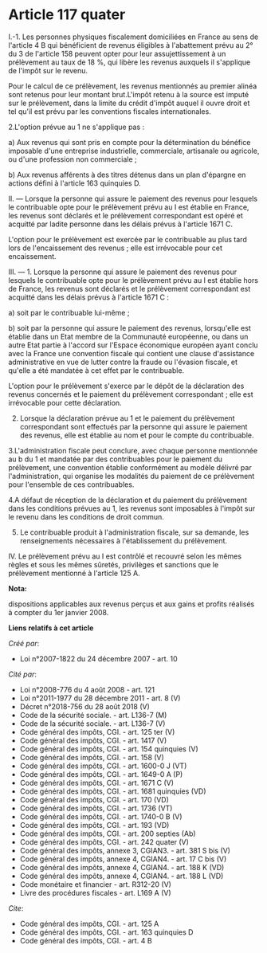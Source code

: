 # Article 117 quater

I.-1. Les personnes physiques fiscalement domiciliées en France au sens de l'article 4 B qui bénéficient de revenus éligibles
à l'abattement prévu au 2° du 3 de l'article 158 peuvent opter pour leur assujettissement à un prélèvement au taux de 18 %,
qui libère les revenus auxquels il s'applique de l'impôt sur le revenu. 

Pour le calcul de ce prélèvement, les revenus mentionnés au premier alinéa sont retenus pour leur montant brut.L'impôt retenu
à la source est imputé sur le prélèvement, dans la limite du crédit d'impôt auquel il ouvre droit et tel qu'il est prévu par
les conventions fiscales internationales. 

2.L'option prévue au 1 ne s'applique pas : 

a) Aux revenus qui sont pris en compte pour la détermination du bénéfice imposable d'une entreprise industrielle,
commerciale, artisanale ou agricole, ou d'une profession non commerciale ; 

b) Aux revenus afférents à des titres détenus dans un plan d'épargne en actions défini à l'article 163 quinquies D. 

II. ― Lorsque la personne qui assure le paiement des revenus pour lesquels le contribuable opte pour le prélèvement prévu au
I est établie en France, les revenus sont déclarés et le prélèvement correspondant est opéré et acquitté par ladite personne
dans les délais prévus à l'article 1671 C.

L'option pour le prélèvement est exercée par le contribuable au plus tard lors de l'encaissement des revenus ; elle est
irrévocable pour cet encaissement. 

III. ― 1. Lorsque la personne qui assure le paiement des revenus pour lesquels le contribuable opte pour le prélèvement prévu
au I est établie hors de France, les revenus sont déclarés et le prélèvement correspondant est acquitté dans les délais
prévus à l'article 1671 C : 

a) soit par le contribuable lui-même ; 

b) soit par la personne qui assure le paiement des revenus, lorsqu'elle est établie dans un Etat membre de la Communauté
européenne, ou dans un autre Etat partie à l'accord sur l'Espace économique européen ayant conclu avec la France une
convention fiscale qui contient une clause d'assistance administrative en vue de lutter contre la fraude ou l'évasion
fiscale, et qu'elle a été mandatée à cet effet par le contribuable.

L'option pour le prélèvement s'exerce par le dépôt de la déclaration des revenus concernés et le paiement du prélèvement
correspondant ; elle est irrévocable pour cette déclaration. 

2. Lorsque la déclaration prévue au 1 et le paiement du prélèvement correspondant sont effectués par la personne qui assure
le paiement des revenus, elle est établie au nom et pour le compte du contribuable. 

3.L'administration fiscale peut conclure, avec chaque personne mentionnée au b du 1 et mandatée par des contribuables pour le
paiement du prélèvement, une convention établie conformément au modèle délivré par l'administration, qui organise les
modalités du paiement de ce prélèvement pour l'ensemble de ces contribuables. 

4.A défaut de réception de la déclaration et du paiement du prélèvement dans les conditions prévues au 1, les revenus sont
imposables à l'impôt sur le revenu dans les conditions de droit commun. 

5. Le contribuable produit à l'administration fiscale, sur sa demande, les renseignements nécessaires à l'établissement du
prélèvement. 

IV. Le prélèvement prévu au I est contrôlé et recouvré selon les mêmes règles et sous les mêmes sûretés, privilèges et
sanctions que le prélèvement mentionné à l'article 125 A.

**Nota:**

dispositions applicables aux revenus perçus et aux gains et profits réalisés à compter du 1er janvier 2008.

**Liens relatifs à cet article**

_Créé par_:

  - Loi n°2007-1822 du 24 décembre 2007 - art. 10

_Cité par_:

  - Loi n°2008-776 du 4 août 2008 - art. 121
  - Loi n°2011-1977 du 28 décembre 2011 - art. 8 (V)
  - Décret n°2018-756 du 28 août 2018 (V)
  - Code de la sécurité sociale. - art. L136-7 (M)
  - Code de la sécurité sociale. - art. L136-7 (V)
  - Code général des impôts, CGI. - art. 125 ter (V)
  - Code général des impôts, CGI. - art. 1417 (V)
  - Code général des impôts, CGI. - art. 154 quinquies (V)
  - Code général des impôts, CGI. - art. 158 (V)
  - Code général des impôts, CGI. - art. 1600-0 J (VT)
  - Code général des impôts, CGI. - art. 1649-0 A (P)
  - Code général des impôts, CGI. - art. 1671 C (V)
  - Code général des impôts, CGI. - art. 1681 quinquies (VD)
  - Code général des impôts, CGI. - art. 170 (VD)
  - Code général des impôts, CGI. - art. 1736 (VT)
  - Code général des impôts, CGI. - art. 1740-0 B (V)
  - Code général des impôts, CGI. - art. 193 (VD)
  - Code général des impôts, CGI. - art. 200 septies (Ab)
  - Code général des impôts, CGI. - art. 242 quater (V)
  - Code général des impôts, annexe 3, CGIAN3. - art. 381 S bis (V)
  - Code général des impôts, annexe 4, CGIAN4. - art. 17 C bis (V)
  - Code général des impôts, annexe 4, CGIAN4. - art. 188 K (VD)
  - Code général des impôts, annexe 4, CGIAN4. - art. 188 L (VD)
  - Code monétaire et financier - art. R312-20 (V)
  - Livre des procédures fiscales - art. L169 A (V)

_Cite_:

  - Code général des impôts, CGI. - art. 125 A
  - Code général des impôts, CGI. - art. 163 quinquies D
  - Code général des impôts, CGI. - art. 4 B

